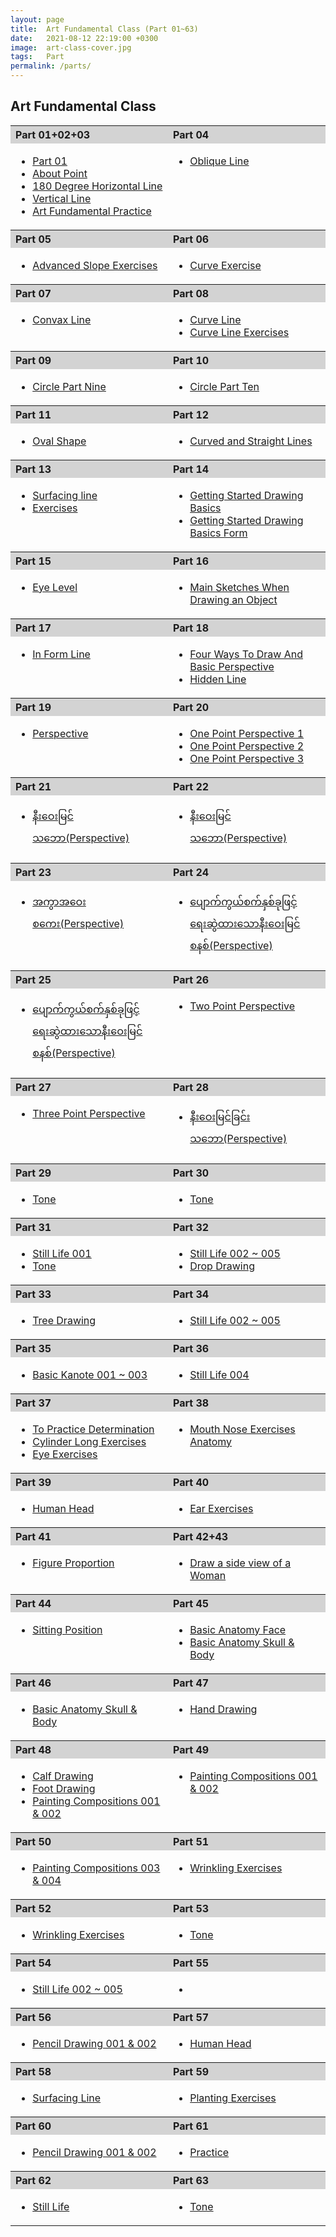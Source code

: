 ```yaml
---
layout: page
title:  Art Fundamental Class (Part 01~63)
date:   2021-08-12 22:19:00 +0300
image:  art-class-cover.jpg
tags:   Part
permalink: /parts/
---
```

## Art Fundamental Class
<div class="heatMap">
  <table>
    <tr align='left' bgcolor='lightgray'>
    <th>Part 01+02+03</th>
    <th>Part 04</th>
    </tr>
    <tr valign="top">
    <td>
<ul>
<li><a href='https://art-intern.github.io/art-fundamental-class-part1/'>Part 01</a></li>
<li><a href='https://art-intern.github.io/about-point/'>About Point</a></li>
<li><a href='https://art-intern.github.io/one-hundred-eighty-degree-horizontal-line/'>180 Degree Horizontal Line</a></li>
<li><a href='https://art-intern.github.io/vertical-line/'>Vertical Line</a></li>
<li><a href='https://art-intern.github.io/art-fundamental-practice/'>Art Fundamental Practice</a></li>
</ul>
</td>
    <td><ul><li><a href='https://art-intern.github.io/oblique-line/'>Oblique Line</a></li></ul></td>
    </tr>
    <tr align='left' bgcolor='lightgray'>
    <th>Part 05</th>
    <th>Part 06</th>
    </tr>
    <tr valign="top">
    <td><ul><li><a href='https://art-intern.github.io/advanced-slope-exercises/'>Advanced Slope Exercises</a></li></ul></td>
    <td><ul><li><a href='https://art-intern.github.io/curve-exercise/'>Curve Exercise</a></li></ul></td>
    </tr>
    <tr align='left' bgcolor='lightgray'>
    <th>Part 07</th>
    <th>Part 08</th>
    </tr>
    <tr valign="top">
    <td><ul><li><a href='https://art-intern.github.io/convax-line/'>Convax Line</a></li></ul></td>
    <td><ul><li><a href='https://art-intern.github.io/curve-line1/'>Curve Line</a></li><li><a href='https://art-intern.github.io/curve-line-exercises/'>Curve Line Exercises</a></li></ul></td>
    </tr>
    <tr align='left' bgcolor='lightgray'>
    <th>Part 09</th>
    <th>Part 10</th>
    </tr>
    <tr valign="top">
    <td><ul><li><a href='https://art-intern.github.io/circle-part-nine/'>Circle Part Nine</a></li></ul></td>
    <td><ul><li><a href='https://art-intern.github.io/circle-part-ten/'>Circle Part Ten</a></li></ul></td>
    </tr>
    <tr align='left' bgcolor='lightgray'>
    <th>Part 11</th>
    <th>Part 12</th>
    </tr>
    <tr valign="top">
    <td><ul><li><a href='https://art-intern.github.io/oval-shape/'>Oval Shape</a></li></ul></td>
    <td><ul><li><a href='https://art-intern.github.io/curved-and-straight-lines/'>Curved and Straight Lines</a></li></ul></td>
    </tr>
<tr align='left' bgcolor='lightgray'>
    <th>Part 13</th>
    <th>Part 14</th>
</tr>
<tr valign="top">
<td><ul><li><a href='https://art-intern.github.io/surfacing-line-part-13/'>Surfacing line</a></li><li><a href='https://art-intern.github.io/exercises/'>Exercises</a></li></ul></td>
    <td><ul><li><a href='https://art-intern.github.io/getting-started-drawing-basics/'>Getting Started Drawing Basics</a></li><li><a href='https://art-intern.github.io/getting-started-drawing-basics-form/'>Getting Started Drawing Basics Form</a></li></ul></td>
</tr>
    <tr align='left' bgcolor='lightgray'>
    <th>Part 15</th>
    <th>Part 16</th>
    </tr>
    <tr valign="top">
    <td><ul><li><a href='https://art-intern.github.io/eye-level/'>Eye Level</a></li></ul></td>
    <td><ul><li><a href='https://art-intern.github.io/main-sketches-when-drawing-an-object/'>Main Sketches When Drawing an Object</a></li></ul></td>
    </tr>
    <tr align='left' bgcolor='lightgray'>
    <th>Part 17</th>
    <th>Part 18</th>
    </tr>
    <tr valign="top">
    <td><ul><li><a href='https://art-intern.github.io/in-form-line/'>In Form Line</a></li></ul></td>
    <td><ul><li><a href='https://art-intern.github.io/four-ways-to-draw-and-basic-perspective/'>Four Ways To Draw And Basic Perspective</a></li><li><a href='https://art-intern.github.io/hidden-line/'>Hidden Line</a></li></ul></td>
    </tr>
<tr align='left' bgcolor='lightgray'>
    <th>Part 19</th>
    <th>Part 20</th>
</tr>
<tr valign="top">
    <td><ul><li><a href='https://art-intern.github.io/perspective/'>Perspective </a></li></ul></td>
    <td><ul><li><a href='https://art-intern.github.io/one-point-perspective-1/'>One Point Perspective 1</a></li><li><a href='https://art-intern.github.io/one-point-perspective-2/'>One Point Perspective 2</a></li><li><a href='https://art-intern.github.io/one-point-perspective-3/'>One Point Perspective 3</a></li></ul></td>
</tr>
    <tr align='left' bgcolor='lightgray'>
    <th>Part 21</th>
    <th>Part 22</th>
    </tr>
    <tr valign="top">
    <td><ul><li><a href='https://art-intern.github.io/perspective-part-21/'>နီးဝေးမြင်သဘော(Perspective)</a></li></ul></td>
    <td><ul><li><a href='https://art-intern.github.io/perspective-part-22/'>နီးဝေးမြင်သဘော(Perspective)</a></li></ul></td>
    </tr>
    <tr align='left' bgcolor='lightgray'>
    <th>Part 23</th>
    <th>Part 24</th>
    </tr>
    <tr valign="top">
    <td><ul><li><a href='https://art-intern.github.io/perspective-part-23/'>အကွာအဝေးစကေး(Perspective)</a></li></ul></td>
    <td><ul><li><a href='https://art-intern.github.io/perspective-part-24/'>ပျောက်ကွယ်စက်နှစ်ခုဖြင့်ရေးဆွဲထားသောနီးဝေးမြင်စနစ်(Perspective)</a></li></ul></td>
    </tr>
    <tr align='left' bgcolor='lightgray'>
    <th>Part 25</th>
    <th>Part 26</th>
</tr>
<tr valign="top">
    <td><ul><li><a href='https://art-intern.github.io/perspective-part-25/'>ပျောက်ကွယ်စက်နှစ်ခုဖြင့်ရေးဆွဲထားသောနီးဝေးမြင်စနစ်(Perspective)</a></li></ul></td>
    <td><ul><li><a href='https://art-intern.github.io/perspective-part-26/'>Two Point Perspective</a></li></ul></td>
</tr>
    <tr align='left' bgcolor='lightgray'>
    <th>Part 27</th>
    <th>Part 28</th>
    </tr>
    <tr valign="top">
    <td><ul><li><a href='https://art-intern.github.io/perspective-part-27/'>Three Point Perspective</a></li></ul></td>
    <td><ul><li><a href='https://art-intern.github.io/perspective-part-28/'>နီးဝေးမြင်ခြင်းသဘော(Perspective)</a></li></ul></td>
    </tr>
    <tr align='left' bgcolor='lightgray'>
    <th>Part 29</th>
    <th>Part 30</th>
    </tr>
    <tr valign="top">
    <td><ul><li><a href='https://art-intern.github.io/tone-000-1/'>Tone</a></li></ul></td>
    <td><ul><li><a href='https://art-intern.github.io/tone-000-2/'>Tone</a></li></ul></td>
    </tr>
    <tr align='left' bgcolor='lightgray'>
    <th>Part 31</th>
    <th>Part 32</th>
</tr>
<tr valign="top">
<td><ul><li><a href='https://art-intern.github.io/still-life-001/'>Still Life 001</a></li><li><a href='https://art-intern.github.io/tone-002/'>Tone</a></li></ul></td>
    <td><ul><li><a href='https://art-intern.github.io/still-life-002-to-005/'>Still Life 002 ~ 005</a></li><li><a href='https://art-intern.github.io/drop-drawing/'>Drop Drawing</a></li></ul></td>
</tr>
    <tr align='left' bgcolor='lightgray'>
    <th>Part 33</th>
    <th>Part 34</th>
    </tr>
    <tr valign="top">
    <td><ul><li><a href='https://art-intern.github.io/tree-drawing/'>Tree Drawing</a></li></ul></td>
    <td><ul><li><a href='https://art-intern.github.io/still-life-002-to-005/'>Still Life 002 ~ 005</a></li></ul></td>
    </tr>
    <tr align='left' bgcolor='lightgray'>
    <th>Part 35</th>
    <th>Part 36</th>
    </tr>
    <tr valign="top">
    <td><ul><li><a href='https://art-intern.github.io/basic-kanote/'>Basic Kanote 001 ~ 003</a></li></ul></td>
    <td><ul><li><a href='https://art-intern.github.io/still-life-004/'>Still Life 004</a></li></ul></td>
    </tr>
<tr align='left' bgcolor='lightgray'>
    <th>Part 37</th>
    <th>Part 38</th>
</tr>
<tr valign="top">
<td><ul><li><a href='https://art-intern.github.io/to-practice-determination/'>To Practice Determination</a></li><li><a href='https://art-intern.github.io/cylinder-long-exercise/'>Cylinder Long Exercises</a></li><li><a href='https://art-intern.github.io/eye-exercise/'>Eye Exercises</a></li></ul></td>
    <td><ul><li><a href='https://art-intern.github.io/mouth-nose-exercise/'>Mouth Nose Exercises Anatomy</a></li></ul></td>
</tr>
    <tr align='left' bgcolor='lightgray'>
    <th>Part 39</th>
    <th>Part 40</th>
    </tr>
    <tr valign="top">
    <td><ul><li><a href='https://art-intern.github.io/human-head-05/'>Human Head</a></li></ul></td>
    <td><ul><li><a href='https://art-intern.github.io/ear-exercise/'>Ear Exercises</a></li></ul></td>
    </tr>
    <tr align='left' bgcolor='lightgray'>
    <th>Part 41</th>
    <th>Part 42+43</th>
    </tr>
    <tr valign="top">
    <td><ul><li><a href='https://art-intern.github.io/figure-proportion/'>Figure Proportion</a></li></ul></td>
    <td><ul><li><a href='https://art-intern.github.io/side-view-woman/'>Draw a side view of a Woman</a></li></ul></td>
    </tr>
    <tr align='left' bgcolor='lightgray'>
    <th>Part 44</th>
    <th>Part 45</th>
</tr>
<tr valign="top">
    <td><ul><li><a href='https://art-intern.github.io/sitting-position/'>Sitting Position</a></li></ul></td>
    <td><ul><li><a href='https://art-intern.github.io/basic-anatomy-001/'>Basic Anatomy Face</a></li><li><a href='https://art-intern.github.io/basic-anatomy-002-003/'>Basic Anatomy Skull & Body</a></li></ul></td>
</tr>
    <tr align='left' bgcolor='lightgray'>
    <th>Part 46</th>
    <th>Part 47</th>
    </tr>
    <tr valign="top">
    <td><ul><li><a href='https://art-intern.github.io/basic-anatomy-002-003/'>Basic Anatomy Skull & Body</a></li></ul></td>
    <td><ul><li><a href='https://art-intern.github.io/hand-drawing/'>Hand Drawing</a></li></ul></td>
    </tr>
    <tr align='left' bgcolor='lightgray'>
    <th>Part 48</th>
    <th>Part 49</th>
    </tr>
    <tr valign="top">
    <td><ul><li><a href='https://art-intern.github.io/calf-drawing/'>Calf Drawing</a></li><li><a href='https://art-intern.github.io/foot-drawing/'>Foot Drawing</a></li><li><a href='https://art-intern.github.io/painting-compositions-001-002/'>Painting Compositions 001 & 002</a></li></ul></td>
    <td><ul><li><a href='https://art-intern.github.io/painting-compositions-001-002/'>Painting Compositions 001 & 002</a></li></ul></td>
    </tr>
<tr align='left' bgcolor='lightgray'>
    <th>Part 50</th>
    <th>Part 51</th>
</tr>
<tr valign="top">
    <td><ul><li><a href='https://art-intern.github.io/painting-compositions-003-004/'>Painting Compositions 003 & 004</a></li></ul></td>
    <td><ul><li><a href='https://art-intern.github.io/wrinkling-exercise-27/'>Wrinkling Exercises</a></li></ul></td>
</tr>
    <tr align='left' bgcolor='lightgray'>
    <th>Part 52</th>
    <th>Part 53</th>
    </tr>
    <tr valign="top">
    <td><ul><li><a href='https://art-intern.github.io/wrinkling-exercise-29/'>Wrinkling Exercises</a></li></ul></td>
    <td><ul><li><a href='https://art-intern.github.io/tone-005/'>Tone</a></li></ul></td>
    </tr>
    <tr align='left' bgcolor='lightgray'>
    <th>Part 54</th>
    <th>Part 55</th>
    </tr>
    <tr valign="top">
    <td><ul><li><a href='https://art-intern.github.io/still-life-002-to-005/'>Still Life 002 ~ 005</a></li></ul></td>
    <td><ul><li><a href=''></a></li></ul></td>
    </tr>
<tr align='left' bgcolor='lightgray'>
    <th>Part 56</th>
    <th>Part 57</th>
</tr>
<tr valign="top">
    <td><ul><li><a href='https://art-intern.github.io/pencil-drawing-001-002/'>Pencil Drawing 001 & 002</a></li></ul></td>
    <td><ul><li><a href='https://art-intern.github.io/human-head-08/'>Human Head</a></li></ul></td>
</tr>
    <tr align='left' bgcolor='lightgray'>
    <th>Part 58</th>
    <th>Part 59</th>
    </tr>
    <tr valign="top">
    <td><ul><li><a href='https://art-intern.github.io/surfacing-line-003/'>Surfacing Line</a></li></ul></td>
    <td><ul><li><a href='https://art-intern.github.io/planting-exercises/'>Planting Exercises</a></li></ul></td>
    </tr>
    <tr align='left' bgcolor='lightgray'>
    <th>Part 60</th>
    <th>Part 61</th>
    </tr>
    <tr valign="top">
    <td><ul><li><a href='https://art-intern.github.io/pencil-drawing-001-002/'>Pencil Drawing 001 & 002</a></li></ul></td>
    <td><ul><li><a href='https://art-intern.github.io/practice/'>Practice</a></li></ul></td>
    </tr>
<tr align='left' bgcolor='lightgray'>
    <th>Part 62</th>
    <th>Part 63</th>
</tr>
<tr valign="top">
    <td><ul><li><a href='https://art-intern.github.io/still-life-25/'>Still Life</a></li></ul></td>
    <td><ul><li><a href='https://art-intern.github.io/tone-003/'>Tone</a></li></ul></td>
</tr>
  </table>
</div>
